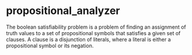 # propositional_analyzer

The boolean satisfiability problem is a problem of finding an assignment of truth values to a set of propositional symbols that satisfies a given set of clauses. A clause is a disjunction of literals, where a literal is either a propositional symbol or its negation.
